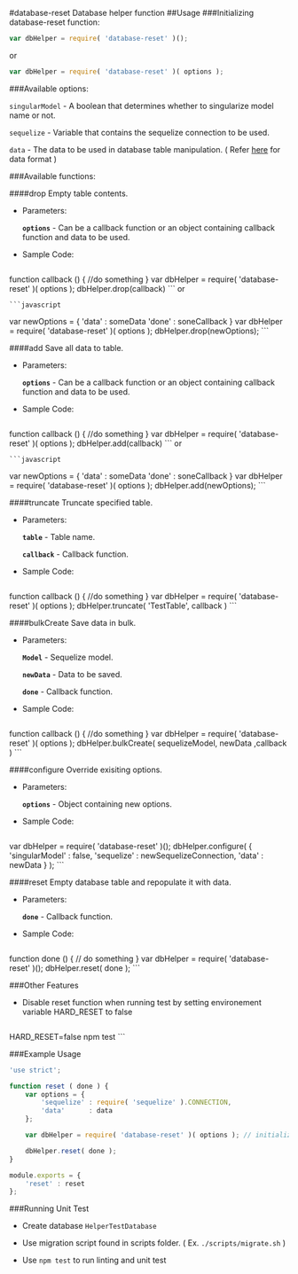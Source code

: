 #database-reset
Database helper function
##Usage
###Initializing database-reset function:

```javascript
var dbHelper = require( 'database-reset' )();
```
or

```javascript
var dbHelper = require( 'database-reset' )( options );
```
###Available options:

```singularModel``` - A boolean that determines whether to singularize model name or not.

```sequelize```     - Variable that contains the sequelize connection to be used.

```data```          - The data to be used in database table manipulation. ( Refer [here](https://github.com/ted123/helper/blob/test/test/data/index.js) for data format )

###Available functions:

####drop
Empty table contents.

- Parameters:

	<b>```options```</b> - Can be a callback function or an object containing callback function and data to be used.

- Sample Code:

	```javascript
function callback () {
	//do something
}
var dbHelper = require( 'database-reset' )( options );
dbHelper.drop(callback)
	```
or

	```javascript
var newOptions = {
	'data' : someData
	'done' : soneCallback
}
var dbHelper = require( 'database-reset' )( options );
dbHelper.drop(newOptions);
	```


####add
Save all data to table.

- Parameters:

	<b>```options```</b> - Can be a callback function or an object containing callback function and data to be used.

- Sample Code:

	```javascript
function callback () {
	//do something
}
var dbHelper = require( 'database-reset' )( options );
dbHelper.add(callback)
	```
	or

	```javascript
var newOptions = {
	'data' : someData
	'done' : soneCallback
}
var dbHelper = require( 'database-reset' )( options );
dbHelper.add(newOptions);
	```

####truncate
Truncate specified table.

- Parameters:

	<b>```table```</b> - Table name.

	<b>```callback```</b> - Callback function.

- Sample Code:

	```javascript
function callback () {
	//do something
}
var dbHelper = require( 'database-reset' )( options );
dbHelper.truncate( 'TestTable', callback )
	```

####bulkCreate
Save data in bulk.

- Parameters:

	<b>```Model```</b> - Sequelize model.

	<b>```newData```</b> - Data to be saved.

	<b>```done```</b> - Callback function.

- Sample Code:

	```javascript
function callback () {
	//do something
}
var dbHelper = require( 'database-reset' )( options );
dbHelper.bulkCreate( sequelizeModel, newData ,callback )
	```

####configure
Override exisiting options.

- Parameters:

	<b>```options```</b> - Object containing new options.

- Sample Code:

	```javascript
var dbHelper = require( 'database-reset' )();
dbHelper.configure( {
	'singularModel' : false,
	'sequelize'     : newSequelizeConnection,
	'data'          : newData
} );
	```

####reset
Empty database table and repopulate it with data.

- Parameters:

	<b>```done```</b> - Callback function.

- Sample Code:

	```javascript
function done () {
	// do something
}
var dbHelper = require( 'database-reset' )();
dbHelper.reset( done );
	```

###Other Features

- Disable reset function when running test by setting environement variable HARD_RESET to false

	```javascript
HARD_RESET=false npm test
	```

###Example Usage

```javascript
'use strict';

function reset ( done ) {
	var options = {
		'sequelize' : require( 'sequelize' ).CONNECTION,
		'data'      : data
	};

	var dbHelper = require( 'database-reset' )( options ); // initialize database-reset

	dbHelper.reset( done );
}

module.exports = {
	'reset' : reset
};
```

###Running Unit Test

- Create database `HelperTestDatabase`

- Use migration script found in scripts folder. ( Ex. ```./scripts/migrate.sh``` )

- Use ```npm test``` to run linting and unit test
